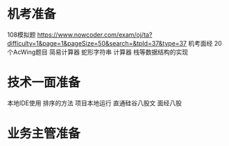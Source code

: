 # 机考准备
108模拟题 https://www.nowcoder.com/exam/oj/ta?difficulty=1&page=1&pageSize=50&search=&tpId=37&type=37 
机考面经
20个AcWing题目
简易计算器
蛇形字符串
计算器
栈等数据结构的实现

# 技术一面准备
本地IDE使用
排序的方法
项目本地运行
直通硅谷八股文
面经八股

# 业务主管准备